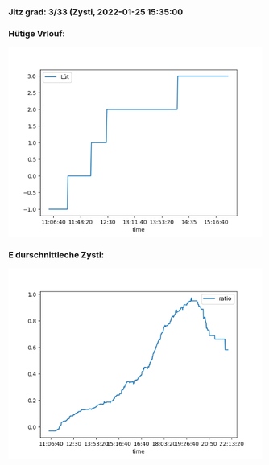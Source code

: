 ### Jitz grad: 3/33 (Zysti, 2022-01-25 15:35:00

### Hütige Vrlouf:
![Graph](Today.png)

### E durschnittleche Zysti:
![Graph](Zysti.png)